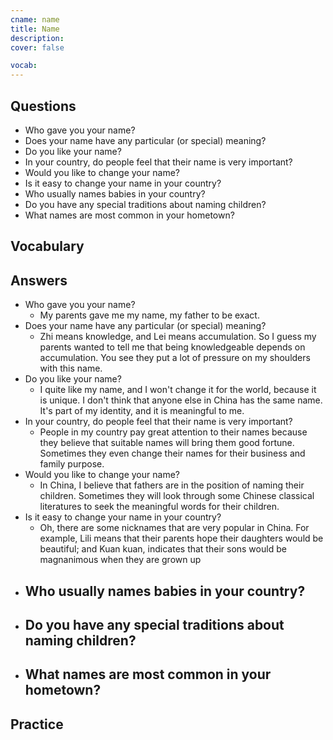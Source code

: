 ```yaml
---
cname: name
title: Name
description: 
cover: false

vocab:
---
```

<banner></banner>

## Questions

- Who gave you your name?
- Does your name have any particular (or special) meaning?
- Do you like your name?
- In your country, do people feel that their name is very important?
- Would you like to change your name?
- Is it easy to change your name in your country?
- Who usually names babies in your country?
- Do you have any special traditions about naming children?
- What names are most common in your hometown?

## Vocabulary

<vocab-box></vocab-box>

## Answers

- Who gave you your name?
  - My parents gave me my name, my father to be exact.
- Does your name have any particular (or special) meaning?
  - Zhi means knowledge, and Lei means accumulation. So I guess my parents wanted to tell me that being knowledgeable depends on accumulation. You see they put a lot of pressure on my shoulders with this name.
- Do you like your name?
  - I quite like my name, and I won&#39;t change it for the world, because it is unique. I don&#39;t think that anyone else in China has the same name. It&#39;s part of my identity, and it is meaningful to me.
- In your country, do people feel that their name is very important?
  - People in my country pay great attention to their names because they believe that suitable names will bring them good fortune. Sometimes they even change their names for their business and family purpose.
- Would you like to change your name?
  - In China, I believe that fathers are in the position of naming their children. Sometimes they will look through some Chinese classical literatures to seek the meaningful words for their children.
- Is it easy to change your name in your country?
  - Oh, there are some nicknames that are very popular in China. For example, Lili means that their parents hope their daughters would be beautiful; and Kuan kuan, indicates that their sons would be magnanimous when they are grown up
- Who usually names babies in your country?
  - 
- Do you have any special traditions about naming children?
  - 
- What names are most common in your hometown?
  - 

## Practice

<qrfooter></qrfooter>

